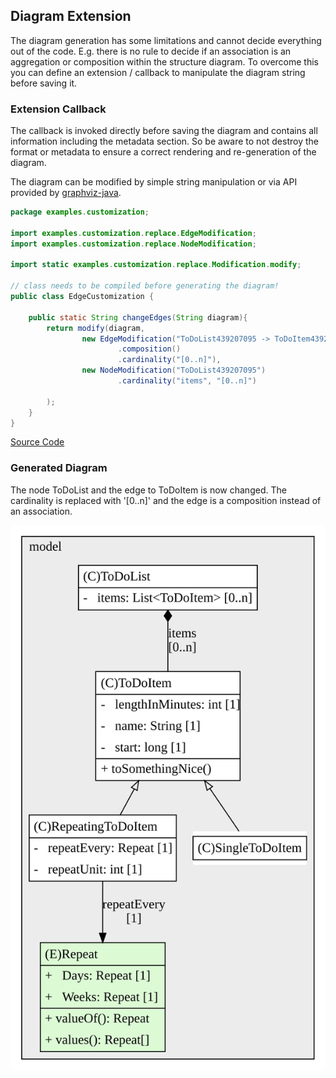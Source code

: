 ## Diagram Extension

The diagram generation has some limitations and cannot decide everything out of the code. E.g. there is 
no rule to decide if an association is an aggregation or composition within the structure diagram. To 
overcome this you can define an extension / callback to manipulate the diagram string before saving it. 

### Extension Callback 

The callback is invoked directly before saving the diagram and contains all information including the 
metadata section. So be aware to not destroy the format or metadata to ensure a correct rendering and 
re-generation of the diagram.

The diagram can be modified by simple string manipulation or via API provided 
by [graphviz-java](https://github.com/nidi3/graphviz-java).

```java
package examples.customization;

import examples.customization.replace.EdgeModification;
import examples.customization.replace.NodeModification;

import static examples.customization.replace.Modification.modify;

// class needs to be compiled before generating the diagram!
public class EdgeCustomization {

    public static String changeEdges(String diagram){
        return modify(diagram,
                new EdgeModification("ToDoList439207095 -> ToDoItem439207095")
                        .composition()
                        .cardinality("[0..n]"),
                new NodeModification("ToDoList439207095")
                        .cardinality("items", "[0..n]")

        );
    }
}
```
[Source Code](https://github.com/apfau87/plantuml-generation-intellij-plugin/blob/main/src/test/java/examples/customization/EdgeCustomization.java)

### Generated Diagram

The node ToDoList and the edge to ToDoItem is now changed. The cardinality is replaced with '[0..n]' and the edge is 
a composition instead of an association.

![](howto_extension.svg)
